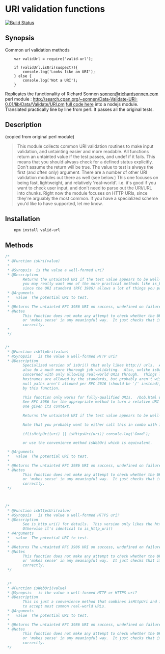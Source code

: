 URI validation functions
==
[![Build Status](https://travis-ci.org/ogt/valid-url.png)](https://travis-ci.org/ogt/valid-url)

## Synopsis

Common url validation methods 
```
    var validUrl = require('valid-url');
  
    if (validUrl.isUri(suspect)){
        console.log('Looks like an URI');
    } else {
        console.log('Not a URI');
    }
```

Replicates the functionality of Richard Sonnen <sonnen@richardsonnen.com> perl module :
http://search.cpan.org/~sonnen/Data-Validate-URI-0.01/lib/Data/Validate/URI.pm [full code here](http://anonscm.debian.org/gitweb/?p=users/dom/libdata-validate-uri-perl.git)
into a nodejs module. Translated practically line by line from perl. 
It passes all the original tests.

## Description

(copied from original perl module)

> This module collects common URI validation routines to make input validation, and untainting easier and more readable.
> All functions return an untainted value if the test passes, and undef if it fails. This means that you should always check for a defined status explicitly. Don't assume the return will be true.
> The value to test is always the first (and often only) argument.
> There are a number of other URI validation modules out there as well (see below.) This one focuses on being fast, lightweight, and relatively 'real-world'. i.e. it's good if you want to check user input, and don't need to parse out the URI/URL into chunks.
> Right now the module focuses on HTTP URIs, since they're arguably the most common. If you have a specialized scheme you'd like to have supported, let me know.

## Installation 

```
    npm install valid-url
```

## Methods
```javascript
/*
 * @Function isUri(value)
 *
 * @Synopsis  is the value a well-formed uri?
 * @Description  
        Returns the untainted URI if the test value appears to be well-formed.  Note that
        you may really want one of the more practical methods like is_http_uri or is_https_uri,
        since the URI standard (RFC 3986) allows a lot of things you probably don't want.
 * @Arguments 
 *   value  The potential URI to test.
 *
 * @Returns The untainted RFC 3986 URI on success, undefined on failure.
 * @Notes 
        This function does not make any attempt to check whether the URI is accessible
        or 'makes sense' in any meaningful way.  It just checks that it is formatted
        correctly.
 *
 */


/*
 * @Function isHttpUri(value)
 * @Synopsis   is the value a well-formed HTTP uri?
 * @Description  
        Specialized version of isUri() that only likes http:// urls.  As a result, it can
        also do a much more thorough job validating.  Also, unlike isUri() it is more
        concerned with only allowing real-world URIs through.  Things like relative
        hostnames are allowed by the standards, but probably aren't wise.  Conversely,
        null paths aren't allowed per RFC 2616 (should be '/' instead), but are allowed
        by this function.
        
        This function only works for fully-qualified URIs.  /bob.html won't work.  
        See RFC 3986 for the appropriate method to turn a relative URI into an absolute 
        one given its context.
        
        Returns the untainted URI if the test value appears to be well-formed.
        
        Note that you probably want to either call this in combo with is_https_uri(). i.e.
        
        if(isHttpUri(uri) || isHttpsUri(uri)) console.log('Good');
        
        or use the convenience method isWebUri which is equivalent.

 * @Arguments 
 *   value  The potential URI to test.
 *
 * @Returns The untainted RFC 3986 URI on success, undefined on failure.
 * @Notes 
        This function does not make any attempt to check whether the URI is accessible
        or 'makes sense' in any meaningful way.  It just checks that it is formatted
        correctly.
 */
 


/*
 * @Function isHttpsUri(value)
 * @Synopsis   is the value a well-formed HTTPS uri?
 * @Description  
        See is_http_uri() for details.  This version only likes the https URI scheme.
        Otherwise it's identical to is_http_uri()
 * @Arguments 
 *   value  The potential URI to test.
 *
 * @Returns The untainted RFC 3986 URI on success, undefined on failure.
 * @Notes 
        This function does not make any attempt to check whether the URI is accessible
        or 'makes sense' in any meaningful way.  It just checks that it is formatted
        correctly.
 */
 
 
 /*
 * @Function isWebUri(value)
 * @Synopsis   is the value a well-formed HTTP or HTTPS uri?
 * @Description  
        This is just a convenience method that combines isHttpUri and isHttpsUri
        to accept most common real-world URLs.
 * @Arguments 
 *   value  The potential URI to test.
 *
 * @Returns The untainted RFC 3986 URI on success, undefined on failure.
 * @Notes 
        This function does not make any attempt to check whether the URI is accessible
        or 'makes sense' in any meaningful way.  It just checks that it is formatted
        correctly.
 */
 
```
